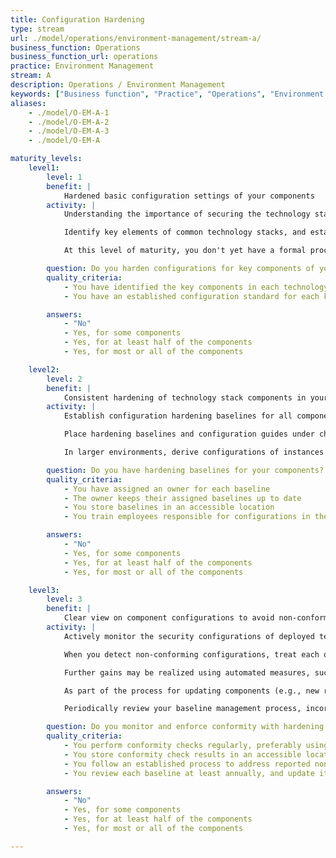 ```yaml
---
title: Configuration Hardening
type: stream
url: ./model/operations/environment-management/stream-a/
business_function: Operations
business_function_url: operations
practice: Environment Management
stream: A
description: Operations / Environment Management
keywords: ["Business function", "Practice", "Operations", "Environment Management"]
aliases:
    - ./model/O-EM-A-1
    - ./model/O-EM-A-2
    - ./model/O-EM-A-3
    - ./model/O-EM-A

maturity_levels:
    level1:
        level: 1
        benefit: |
            Hardened basic configuration settings of your components
        activity: |
            Understanding the importance of securing the technology stacks you're using, apply secure configuration to stack elements, based on readily available guidance (e.g., open source projects, vendor documentation, blog articles). When your teams develop configuration guidance for their applications, based on trial-and-error and information gathered by team members, encourage them to share their learnings across the organization.

            Identify key elements of common technology stacks, and establish configuration standards for those, based on teams' experiences of what works.

            At this level of maturity, you don't yet have a formal process for managing configuration baselines. Configurations may not be applied consistently across applications and deployments, and monitoring of conformance is likely absent.

        question: Do you harden configurations for key components of your technology stacks?
        quality_criteria:
            - You have identified the key components in each technology stack used
            - You have an established configuration standard for each key component

        answers:
            - "No"
            - Yes, for some components
            - Yes, for at least half of the components
            - Yes, for most or all of the components

    level2:
        level: 2
        benefit: |
            Consistent hardening of technology stack components in your organization
        activity: |
            Establish configuration hardening baselines for all components in each technology stack used. To assist with consistent application of the hardening baselines, develop configuration guides for the components. Require product teams to apply configuration baselines to all new systems, and to existing systems when practicable.

            Place hardening baselines and configuration guides under change management, and assign an owner to each. Owners have ongoing responsibility to keep them up-to-date, based on evolving best practices or changes to the relevant components (e.g., version updates, new features).

            In larger environments, derive configurations of instances from a locally maintained master, with relevant configuration baselines applied. Employ automated tools for hardening configurations.

        question: Do you have hardening baselines for your components?
        quality_criteria:
            - You have assigned an owner for each baseline
            - The owner keeps their assigned baselines up to date
            - You store baselines in an accessible location
            - You train employees responsible for configurations in these baselines

        answers:
            - "No"
            - Yes, for some components
            - Yes, for at least half of the components
            - Yes, for most or all of the components

    level3:
        level: 3
        benefit: |
            Clear view on component configurations to avoid non-conformities
        activity: |
            Actively monitor the security configurations of deployed technology stacks, performing regular checks against established baselines. Ensure results of configuration checks are readily available, through published reports and dashboards.

            When you detect non-conforming configurations, treat each occurrence as a security finding, and manage corrective actions within your established Defect Management practice.

            Further gains may be realized using automated measures, such as "self-healing" configurations and security information and event management (SIEM) alerts.

            As part of the process for updating components (e.g., new releases, vendor patches), review corresponding baselines and configuration guides, updating them as needed to maintain their relevance and accuracy. Review other baselines and configuration guides at least annually.

            Periodically review your baseline management process, incorporating feedback and lessons learned from teams applying and maintaining configuration baselines and configuration guides.

        question: Do you monitor and enforce conformity with hardening baselines?
        quality_criteria:
            - You perform conformity checks regularly, preferably using automation
            - You store conformity check results in an accessible location
            - You follow an established process to address reported non-conformities
            - You review each baseline at least annually, and update it when required

        answers:
            - "No"
            - Yes, for some components
            - Yes, for at least half of the components
            - Yes, for most or all of the components

---
```

